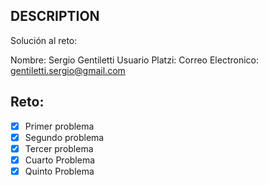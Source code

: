 ## DESCRIPTION

Solución al reto:

Nombre: Sergio Gentiletti
Usuario Platzi:
Correo Electronico: gentiletti.sergio@gmail.com

## Reto:

- [x] Primer problema
- [x] Segundo problema
- [x] Tercer problema
- [x] Cuarto Problema
- [x] Quinto Problema
